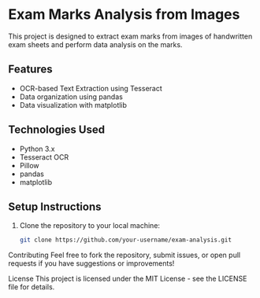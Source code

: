 # Exam Marks Analysis from Images

This project is designed to extract exam marks from images of handwritten exam sheets and perform data analysis on the marks.

## Features
- OCR-based Text Extraction using Tesseract
- Data organization using pandas
- Data visualization with matplotlib

## Technologies Used
- Python 3.x
- Tesseract OCR
- Pillow
- pandas
- matplotlib

## Setup Instructions
1. Clone the repository to your local machine:
   ```bash
   git clone https://github.com/your-username/exam-analysis.git

Contributing
Feel free to fork the repository, submit issues, or open pull requests if you have suggestions or improvements!

License
This project is licensed under the MIT License - see the LICENSE file for details.
